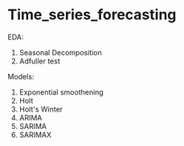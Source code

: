 # Time_series_forecasting

EDA:
1. Seasonal Decomposition
2. Adfuller test

Models:
1. Exponential smoothening
2. Holt
3. Holt's Winter
4. ARIMA
5. SARIMA
6. SARIMAX
